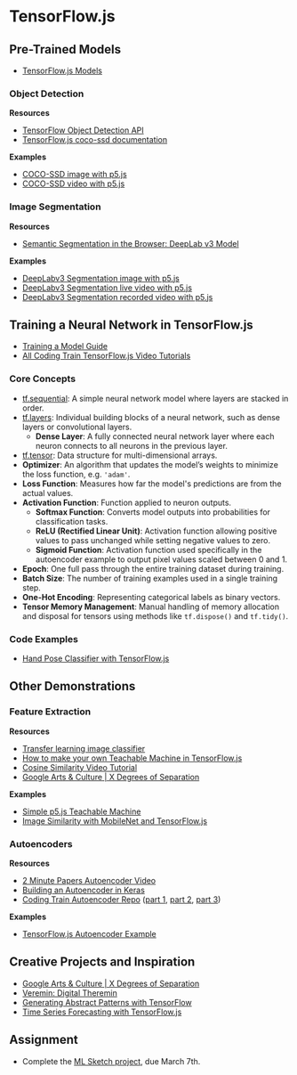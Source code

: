 # TensorFlow.js

## Pre-Trained Models

- [TensorFlow.js Models](https://github.com/tensorflow/tfjs-models)

### Object Detection

**Resources**

- [TensorFlow Object Detection API](https://github.com/tensorflow/models/blob/master/research/object_detection/README.md)
- [TensorFlow.js coco-ssd documentation](https://github.com/tensorflow/tfjs-models/blob/master/coco-ssd/README.md)

**Examples**

- [COCO-SSD image with p5.js](https://editor.p5js.org/ml_4_cc/sketches/mnLF9Iu4V)
- [COCO-SSD video with p5.js](https://editor.p5js.org/ml_4_cc/sketches/-Yt7vSA5U)

### Image Segmentation

**Resources**

- [Semantic Segmentation in the Browser: DeepLab v3 Model](https://github.com/tensorflow/tfjs-models/blob/master/deeplab/README.md)

**Examples**

- [DeepLabv3 Segmentation image with p5.js](https://editor.p5js.org/ml_4_cc/sketches/9lNNLp0UY)
- [DeepLabv3 Segmentation live video with p5.js](https://editor.p5js.org/ml_4_cc/sketches/sb3fNHVzc)
- [DeepLabv3 Segmentation recorded video with p5.js](https://editor.p5js.org/ml_4_cc/sketches/xILkf9Eo3)

## Training a Neural Network in TensorFlow.js

- [Training a Model Guide](https://www.tensorflow.org/js/guide/train_models#:~:text=In%20TensorFlow,train%20a%20machine%20learning%20model)
- [All Coding Train TensorFlow.js Video Tutorials](https://www.youtube.com/playlist?list=PLRqwX-V7Uu6YIeVA3dNxbR9PYj4wV31oQ)

### Core Concepts

- [tf.sequential](https://js.tensorflow.org/api/latest/#sequential): A simple neural network model where layers are stacked in order.
- [tf.layers](https://js.tensorflow.org/api/latest/#Layers): Individual building blocks of a neural network, such as dense layers or convolutional layers.
  - **Dense Layer**: A fully connected neural network layer where each neuron connects to all neurons in the previous layer.
- [tf.tensor](https://js.tensorflow.org/api/latest/#tensor): Data structure for multi-dimensional arrays.
- **Optimizer**: An algorithm that updates the model’s weights to minimize the loss function, e.g. `'adam'`.
- **Loss Function**: Measures how far the model's predictions are from the actual values.
- **Activation Function**: Function applied to neuron outputs.
  - **Softmax Function**: Converts model outputs into probabilities for classification tasks.
  - **ReLU (Rectified Linear Unit)**: Activation function allowing positive values to pass unchanged while setting negative values to zero.
  - **Sigmoid Function**: Activation function used specifically in the autoencoder example to output pixel values scaled between 0 and 1.
- **Epoch**: One full pass through the entire training dataset during training.
- **Batch Size**: The number of training examples used in a single training step.
- **One-Hot Encoding**: Representing categorical labels as binary vectors.
- **Tensor Memory Management**: Manual handling of memory allocation and disposal for tensors using methods like `tf.dispose()` and `tf.tidy()`.

### Code Examples

- [Hand Pose Classifier with TensorFlow.js](https://github.com/shiffman/ml5-neural-network-example/tree/main/tfjs)

## Other Demonstrations

### Feature Extraction

**Resources**

- [Transfer learning image classifier](https://www.tensorflow.org/js/tutorials/transfer/image_classification#:~:text=In%20this%20tutorial%2C%20you%20will,js)
- [How to make your own Teachable Machine in TensorFlow.js](https://codelabs.developers.google.com/tensorflowjs-transfer-learning-teachable-machine)
- [Cosine Similarity Video Tutorial](https://youtu.be/e9U0QAFbfLI)
- [Google Arts & Culture | X Degrees of Separation](https://artsexperiments.withgoogle.com/xdegrees/)

**Examples**

- [Simple p5.js Teachable Machine](https://github.com/shiffman/ml5-neural-network-example/tree/main/tfjs/teachable-machine)
- [Image Similarity with MobileNet and TensorFlow.js](https://github.com/shiffman/ml-for-creative-coding-examples/tree/main/tfjs/image-similarity)

### Autoencoders

**Resources**

- [2 Minute Papers Autoencoder Video](https://youtu.be/Rdpbnd0pCiI)
- [Building an Autoencoder in Keras](https://blog.keras.io/building-autoencoders-in-keras.html)
- [Coding Train Autoencoder Repo](https://github.com/CodingTrain/Auto-Encoder-Demo) ([part 1](https://www.youtube.com/watch?v=Y9w2PYfIf34), [part 2](https://www.youtube.com/watch?v=SA7W7rlyc3c), [part 3](https://www.youtube.com/watch?v=Ppif4qdW2pE))

**Examples**

- [TensorFlow.js Autoencoder Example](https://github.com/shiffman/ml-for-creative-coding-examples/tree/main/tfjs/autoencoder)

## Creative Projects and Inspiration

- [Google Arts & Culture | X Degrees of Separation](https://artsexperiments.withgoogle.com/xdegrees/)
- [Veremin: Digital Theremin](https://vabarbosa.com/veremin/)
- [Generating Abstract Patterns with TensorFlow](https://blog.otoro.net/2016/03/25/generating-abstract-patterns-with-tensorflow/)
- [Time Series Forecasting with TensorFlow.js](https://jinglescode.github.io/time-series-forecasting-tensorflowjs/)

## Assignment

- Complete the [ML Sketch project](https://github.com/shiffman/ML-for-Creative-Coding/blob/main/projects/ml-sketch/README.md), due March 7th.
